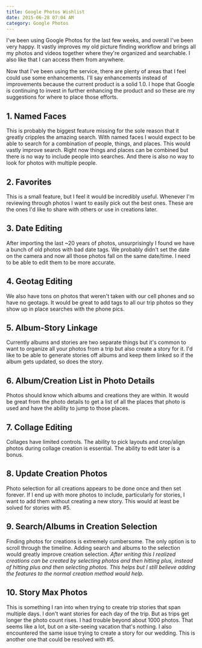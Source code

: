 ```yaml
---
title: Google Photos Wishlist
date: 2015-06-28 07:04 AM
category: Google Photos
---
```


I've been using Google Photos for the last few weeks, and overall I've been very happy. It vastly improves my old picture finding workflow and brings all my photos and videos together where they're organized and searchable. I also like that I can access them from anywhere.

Now that I've been using the service, there are plenty of areas that I feel could use some enhancements. I'll say enhancements instead of improvements because the current product is a solid 1.0. I hope that Google is continuing to invest in further enhancing the product and so these are my suggestions for where to place those efforts.

## 1. Named Faces
This is probably the biggest feature missing for the sole reason that it greatly cripples the amazing search. With named faces I would expect to be able to search for a combination of people, things, and places. This would vastly improve search. Right now things and places can be combined but there is no way to include people into searches. And there is also no way to look for photos with multiple people.

## 2. Favorites
This is a small feature, but I feel it would be incredibly useful. Whenever I'm reviewing through photos I want to easily pick out the best ones. These are the ones I'd like to share with others or use in creations later.

## 3. Date Editing
After importing the last ~20 years of photos, unsurprisingly I found we have a bunch of old photos with bad date tags. We probably didn't set the date on the camera and now all those photos fall on the same date/time. I need to be able to edit them to be more accurate.

## 4. Geotag Editing
We also have tons on photos that weren't taken with our cell phones and so have no geotags. It would be great to add tags to all our trip photos so they show up in place searches with the phone pics.

## 5. Album-Story Linkage
Currently albums and stories are two separate things but it's common to want to organize all your photos from a trip but also create a story for it. I'd like to be able to generate stories off albums and keep them linked so if the album gets updated, so does the story.

## 6. Album/Creation List in Photo Details
Photos should know which albums and creations they are within. It would be great from the photo details to get a list of all the places that photo is used and have the ability to jump to those places.

## 7. Collage Editing
Collages have limited controls. The ability to pick layouts and crop/align photos during collage creation is essential. The ability to edit later is a bonus.

## 8. Update Creation Photos
Photo selection for all creations appears to be done once and then set forever. If I end up with more photos to include, particularly for stories, I want to add them without creating a new story. This would at least be solved for stories with #5.

## 9. Search/Albums in Creation Selection
Finding photos for creations is extremely cumbersome. The only option is to scroll through the timeline. Adding search and albums to the selection would greatly improve creation selection. *After writing this I realized creations can be created by selecting photos and then hitting plus, instead of hitting plus and then selecting photos. This helps but I still believe adding the features to the normal creation method would help.*

## 10. Story Max Photos
This is something I ran into when trying to create trip stories that span multiple days. I don't want stories for each day of the trip. But as trips get longer the photo count rises. I had trouble beyond about 1000 photos. That seems like a lot, but on a site-seeing vacation that's nothing. I also encountered the same issue trying to create a story for our wedding. This is another one that could be resolved with #5.
